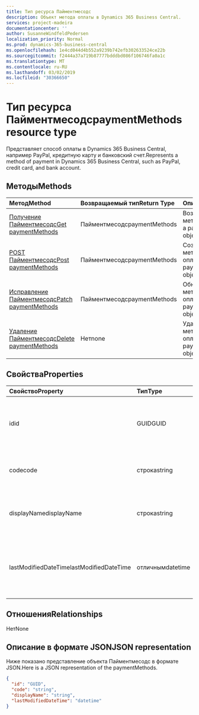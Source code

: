 ```yaml
---
title: Тип ресурса Пайментмесодс
description: Объект метода оплаты в Dynamics 365 Business Central.
services: project-madeira
documentationcenter: ''
author: SusanneWindfeldPedersen
localization_priority: Normal
ms.prod: dynamics-365-business-central
ms.openlocfilehash: 1e4cd044d4b552a9239b742efb302633524ce22b
ms.sourcegitcommit: f2444a37a719b87777bdddbd086f106746fa0a1c
ms.translationtype: MT
ms.contentlocale: ru-RU
ms.lasthandoff: 03/02/2019
ms.locfileid: "30366650"
---
```

# <a name="paymentmethods-resource-type"></a><span data-ttu-id="85d28-103">Тип ресурса Пайментмесодс</span><span class="sxs-lookup"><span data-stu-id="85d28-103">paymentMethods resource type</span></span>
<span data-ttu-id="85d28-104">Представляет способ оплаты в Dynamics 365 Business Central, например PayPal, кредитную карту и банковский счет.</span><span class="sxs-lookup"><span data-stu-id="85d28-104">Represents a method of payment in Dynamics 365 Business Central, such as PayPal, credit card, and bank account.</span></span>

## <a name="methods"></a><span data-ttu-id="85d28-105">Методы</span><span class="sxs-lookup"><span data-stu-id="85d28-105">Methods</span></span>

| <span data-ttu-id="85d28-106">Метод</span><span class="sxs-lookup"><span data-stu-id="85d28-106">Method</span></span>                                                          | <span data-ttu-id="85d28-107">Возвращаемый тип</span><span class="sxs-lookup"><span data-stu-id="85d28-107">Return Type</span></span>  |<span data-ttu-id="85d28-108">Описание</span><span class="sxs-lookup"><span data-stu-id="85d28-108">Description</span></span>             |
|:----------------------------------------------------------------|:-------------|:-----------------------|
|[<span data-ttu-id="85d28-109">Получение Пайментмесодс</span><span class="sxs-lookup"><span data-stu-id="85d28-109">Get paymentMethods</span></span>](../api/dynamics-paymentmethods-get.md)      |<span data-ttu-id="85d28-110">Пайментмесодс</span><span class="sxs-lookup"><span data-stu-id="85d28-110">paymentMethods</span></span>|<span data-ttu-id="85d28-111">Возвращает объект метода платежа.</span><span class="sxs-lookup"><span data-stu-id="85d28-111">Gets a payment method object.</span></span>   |
|[<span data-ttu-id="85d28-112">POST Пайментмесодс</span><span class="sxs-lookup"><span data-stu-id="85d28-112">Post paymentMethods</span></span>](../api/dynamics-create-paymentmethods.md)  |<span data-ttu-id="85d28-113">Пайментмесодс</span><span class="sxs-lookup"><span data-stu-id="85d28-113">paymentMethods</span></span>|<span data-ttu-id="85d28-114">Создает объект метода оплаты.</span><span class="sxs-lookup"><span data-stu-id="85d28-114">Creates a payment method object.</span></span>|
|[<span data-ttu-id="85d28-115">Исправление Пайментмесодс</span><span class="sxs-lookup"><span data-stu-id="85d28-115">Patch paymentMethods</span></span>](../api/dynamics-paymentmethods-update.md) |<span data-ttu-id="85d28-116">Пайментмесодс</span><span class="sxs-lookup"><span data-stu-id="85d28-116">paymentMethods</span></span>|<span data-ttu-id="85d28-117">Обновляет объект метода оплаты.</span><span class="sxs-lookup"><span data-stu-id="85d28-117">Updates a payment method object.</span></span>|
|[<span data-ttu-id="85d28-118">Удаление Пайментмесодс</span><span class="sxs-lookup"><span data-stu-id="85d28-118">Delete paymentMethods</span></span>](../api/dynamics-paymentmethods-delete.md)|<span data-ttu-id="85d28-119">Нет</span><span class="sxs-lookup"><span data-stu-id="85d28-119">none</span></span>          |<span data-ttu-id="85d28-120">Удаляет объект метода оплаты.</span><span class="sxs-lookup"><span data-stu-id="85d28-120">Deletes a payment method object.</span></span>|

## <a name="properties"></a><span data-ttu-id="85d28-121">Свойства</span><span class="sxs-lookup"><span data-stu-id="85d28-121">Properties</span></span>
| <span data-ttu-id="85d28-122">Свойство</span><span class="sxs-lookup"><span data-stu-id="85d28-122">Property</span></span>           | <span data-ttu-id="85d28-123">Тип</span><span class="sxs-lookup"><span data-stu-id="85d28-123">Type</span></span>   |<span data-ttu-id="85d28-124">Описание</span><span class="sxs-lookup"><span data-stu-id="85d28-124">Description</span></span>                                                  |
|:-------------------|:-------|:------------------------------------------------------------|
|<span data-ttu-id="85d28-125">id</span><span class="sxs-lookup"><span data-stu-id="85d28-125">id</span></span>                  |<span data-ttu-id="85d28-126">GUID</span><span class="sxs-lookup"><span data-stu-id="85d28-126">GUID</span></span>    |<span data-ttu-id="85d28-127">Уникальный идентификатор Пайментмесодс.</span><span class="sxs-lookup"><span data-stu-id="85d28-127">The unique ID of the paymentMethods.</span></span> <span data-ttu-id="85d28-128">Не редактируемые.</span><span class="sxs-lookup"><span data-stu-id="85d28-128">Non-editable.</span></span>           |
|<span data-ttu-id="85d28-129">code</span><span class="sxs-lookup"><span data-stu-id="85d28-129">code</span></span>                |<span data-ttu-id="85d28-130">строка</span><span class="sxs-lookup"><span data-stu-id="85d28-130">string</span></span>  |<span data-ttu-id="85d28-131">Указывает код метода оплаты.</span><span class="sxs-lookup"><span data-stu-id="85d28-131">Specifies the payment method code.</span></span>                           |
|<span data-ttu-id="85d28-132">displayName</span><span class="sxs-lookup"><span data-stu-id="85d28-132">displayName</span></span>         |<span data-ttu-id="85d28-133">строка</span><span class="sxs-lookup"><span data-stu-id="85d28-133">string</span></span>  |<span data-ttu-id="85d28-134">Задает отображаемое имя метода оплаты.</span><span class="sxs-lookup"><span data-stu-id="85d28-134">Specifies the payment method display name.</span></span>                   |
|<span data-ttu-id="85d28-135">lastModifiedDateTime</span><span class="sxs-lookup"><span data-stu-id="85d28-135">lastModifiedDateTime</span></span>|<span data-ttu-id="85d28-136">отличным</span><span class="sxs-lookup"><span data-stu-id="85d28-136">datetime</span></span>|<span data-ttu-id="85d28-137">Дата и время последнего изменения метода оплаты.</span><span class="sxs-lookup"><span data-stu-id="85d28-137">The last datetime the payment method was modified.</span></span> <span data-ttu-id="85d28-138">Только для чтения.</span><span class="sxs-lookup"><span data-stu-id="85d28-138">Read-Only.</span></span>|  


## <a name="relationships"></a><span data-ttu-id="85d28-139">Отношения</span><span class="sxs-lookup"><span data-stu-id="85d28-139">Relationships</span></span>
<span data-ttu-id="85d28-140">Нет</span><span class="sxs-lookup"><span data-stu-id="85d28-140">None</span></span>

## <a name="json-representation"></a><span data-ttu-id="85d28-141">Описание в формате JSON</span><span class="sxs-lookup"><span data-stu-id="85d28-141">JSON representation</span></span>

<span data-ttu-id="85d28-142">Ниже показано представление объекта Пайментмесодс в формате JSON.</span><span class="sxs-lookup"><span data-stu-id="85d28-142">Here is a JSON representation of the paymentMethods.</span></span>


```json
{
  "id": "GUID",
  "code": "string",
  "displayName": "string",
  "lastModifiedDateTime": "datetime"
}

```
